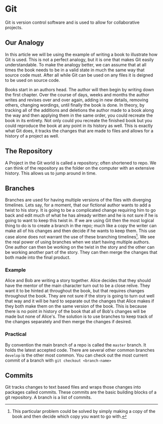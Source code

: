 # Git

Git is version control software and is used to allow for collaborative projects.

## Our Analogy

In this article we will be using the example of writing a book to illustrate how Git is used. This is not a perfect analogy, but it is one that makes Git easily understandable. To make the analogy better, we can assume that at all times the book needs to be in a valid state in much the same way that source code must. After all while Git can be used on any files it is deigned to be used on source code.

Books start in an authors head. The author will then begin by writing down the first chapter. Over the course of days, weeks and months the author writes and revises over and over again, adding in new details, removing others, changing wordings, until finally the book is done. In theory, by tracking all of the additions and deletions the author made to a book along the way and then applying them in the same order, you could recreate the book in its entirety. Not only could you recreate the finished book but you could reproduce the book at any point in its history as well. This is exactly what Git does, it tracks the changes that are made to files and allows for a history of a project as well.

## The Repository

A Project in the Git world is called a repository; often shortened to repo. We can think of the repository as the folder on the computer with an extensive history. This allows us to jump around in time.

## Branches

Branches are used for having multiple versions of the files with diverging timelines. Lets say, for a moment, that our fictional author wants to add a twist to his story. It is going to be a complicated change requiring him to go back and edit much of what he has already written and he is not sure if he is going to want to keep this twist in. If we are using Git then the most logical thing to do is to create a branch in the repo; much like a copy the writer can make all of his changes and then decide if he wants to keep them. This use case alone does not warrant the use of these branching timelines[^2]. We see the real power of using branches when we start having multiple authors. One author can then be working on the twist in the story and the other can be working another part of the story. They can then merge the changes that both made into the final product.

[^2]: This particular problem could be solved by simply making a copy of the book and then decide which copy you want to go with.

### Example

Alice and Bob are writing a story together. Alice decides that they should have the mentor of the main character turn out to be a close relive. They want it to be hinted at throughout the book, but that requires changes throughout the book. They are not sure if the story is going to turn out well that way and it will be hard to separate out the changes that Alice makes if they both make them on the same version of the book. This is because there is no point in history of the book that all of Bob's changes will be made but none of Alice's. The solution is to use branches to keep track of the changes separately and then merge the changes if desired.

### Practical

By convention the main branch of a repo is called the `master` branch. It holds the latest accepted code. There are several other common branches `develop` is the other most common. You can check out the most current commit of a branch with `git checkout <branch-name>`

## Commits

Git tracks changes to text based files and wraps those changes into packages called commits. These commits are the basic building blocks of a git repository. A branch is a list of commits. 
